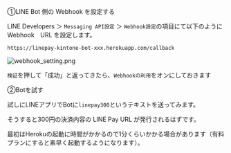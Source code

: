 

①LINE Bot 側の Webhook を設定する

LINE Developers ＞ `Messaging API設定` ＞ `Webhook設定`の項目にて以下のように Webhook　URL を設定します。

```
https://linepay-kintone-bot-xxx.herokuapp.com/callback
```

![webhook_setting.png](https://raw.githubusercontent.com/maztak/katacoda-scenarios/master/create-line-pay-app/img/webhook_setting.png)

`検証`を押して「成功」と返ってきたら、`Webhookの利用`をオンにしておきます

②Botを試す

試しにLINEアプリでBotに`linepay300`というテキストを送ってみます。

そうすると300円の決済内容の LINE Pay URL が発行されるはずです。

最初はHerokuの起動に時間がかかるので1分くらいかかる場合があります（有料プランにすると素早く起動するようになります）。